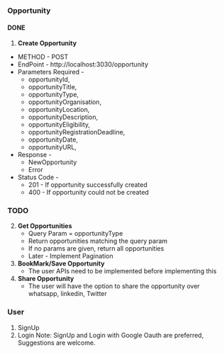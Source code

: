 ### Opportunity 
#### DONE
1. **Create Opportunity** 
* METHOD - POST
* EndPoint - http://localhost:3030/opportunity
* Parameters Required -  
     * opportunityId,
     * opportunityTitle,
     * opportunityType,
     * opportunityOrganisation,
     * opportunityLocation, 
     * opportunityDescription,
     * opportunityEligibility, 
     * opportunityRegistrationDeadline,
     * opportunityDate,
     * opportunityURL,
* Response - 
    * NewOpportunity 
    * Error 
* Status Code -
    *  201 - If opportunity successfully created 
    *  400 - If opportunity could not be created

### TODO 
2. **Get Opportunities**   
    * Query Param = opportunityType
    * Return opportunities matching the query param 
    * If no params are given, return all opportunities 
    * Later - Implement Pagination
3.  **BookMark/Save Opportunity** 
    * The user APIs need to be implemented before implementing this
4.  **Share Opportunity**
    * The user will have the option to share the opportunity over whatsapp, linkedin, Twitter


### User 
1. SignUp
2. Login 
Note: SignUp and Login with Google Oauth are preferred, Suggestions are welcome.